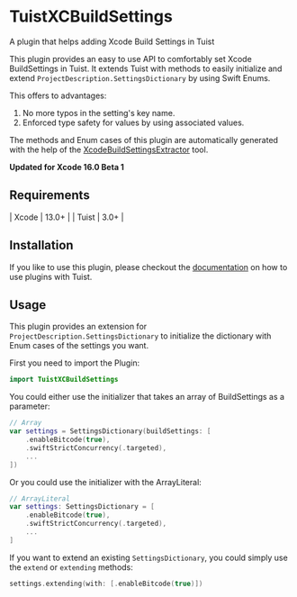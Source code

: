 # TuistXCBuildSettings
A plugin that helps adding Xcode Build Settings in Tuist

This plugin provides an easy to use API to comfortably set Xcode BuildSettings in Tuist. It extends Tuist with methods to easily initialize and extend `ProjectDescription.SettingsDictionary` by using Swift Enums.

This offers to advantages:
1. No more typos in the setting's key name.
2. Enforced type safety for values by using associated values.

The methods and Enum cases of this plugin are automatically generated with the help of the [XcodeBuildSettingsExtractor](https://github.com/protothomasdev/XcodeBuildSettingsExtractor) tool.

**Updated for Xcode 16.0 Beta 1**

## Requirements

| Xcode | 13.0+ |
| Tuist | 3.0+ |

## Installation

If you like to use this plugin, please checkout the [documentation](https://docs.tuist.io/plugins/using-plugins) on how to use plugins with Tuist.

## Usage

This plugin provides an extension for `ProjectDescription.SettingsDictionary` to initialize the dictionary with Enum cases of the settings you want.

First you need to import the Plugin:

```Swift
import TuistXCBuildSettings
```

You could either use the initializer that takes an array of BuildSettings as a parameter:

```Swift
// Array
var settings = SettingsDictionary(buildSettings: [
    .enableBitcode(true),
    .swiftStrictConcurrency(.targeted),
    ...
])

```

Or you could use the initializer with the ArrayLiteral:

```Swift
// ArrayLiteral
var settings: SettingsDictionary = [
    .enableBitcode(true),
    .swiftStrictConcurrency(.targeted),
    ...
]
```

If you want to extend an existing `SettingsDictionary`, you could simply use the `extend` or `extending` methods:

```Swift
settings.extending(with: [.enableBitcode(true)])
```